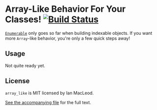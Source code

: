 Array-Like Behavior For Your Classes! [![Build Status](https://travis-ci.org/nevir/rb-array-like.png)](https://travis-ci.org/nevir/rb-array-like)
=====================================

[`Enumerable`](http://ruby-doc.org/core-1.9.3/Enumerable.html) only goes so far
when building indexable objects.  If you want more `Array`-like behavior,
you're only a few quick steps away!


Usage
-----

Not quite ready yet.


License
-------

`array_like` is MIT licensed by Ian MacLeod.

[See the accompanying file](MIT-LICENSE.txt) for the full text.
